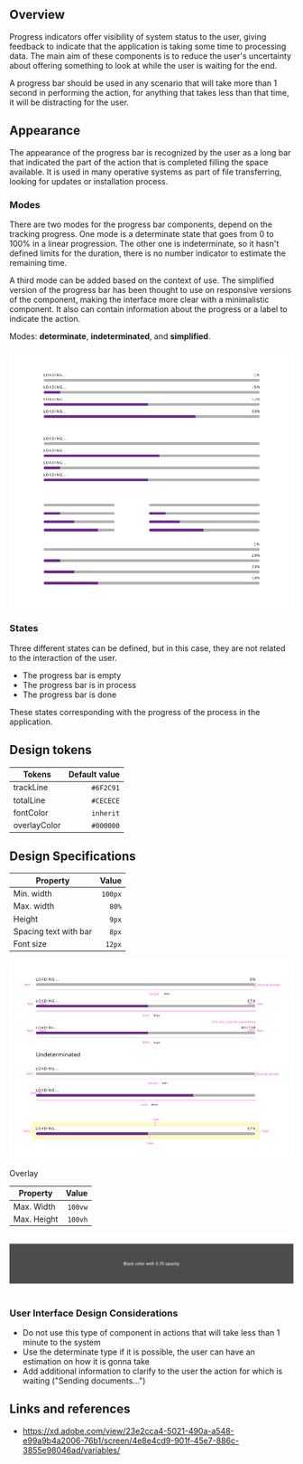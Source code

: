 ## Overview

Progress indicators offer visibility of system status to the user, giving feedback to indicate that the application is taking some time to processing data. The main aim of these components is to reduce the user's uncertainty about offering something to look at while the user is waiting for the end.

A progress bar should be used in any scenario that will take more than 1 second in performing the action, for anything that takes less than that time, it will be distracting for the user.

## Appearance

The appearance of the progress bar is recognized by the user as a long bar that indicated the part of the action that is completed filling the space available. It is used in many operative systems as part of file transferring, looking for updates or installation process.

### Modes

There are two modes for the progress bar components, depend on the tracking progress.
One mode is a determinate state that goes from 0 to 100% in a linear progression.
The other one is indeterminate, so it hasn't defined limits for the duration, there is no number indicator to estimate the remaining time.

A third mode can be added based on the context of use. The simplified version of the progress bar has been thought to use on responsive versions of the component, making the interface more clear with a minimalistic component. It also can contain information about the progress or a label to indicate the action.

Modes: **determinate**, **indeterminated**, and **simplified**.

![Alert mode for normal progress bar](images/progressbar_mode.png)

### States

Three different states can be defined, but in this case, they are not related to the interaction of the user.

- The progress bar is empty
- The progress bar is in process
- The progress bar is done

These states corresponding with the progress of the process in the application.

## Design tokens

| Tokens       | Default value |
| ------------ | ------------: |
| trackLine    |     `#6F2C91` |
| totalLine    |     `#CECECE` |
| fontColor    |     `inherit` |
| overlayColor |     `#000000` |

## Design Specifications

| Property              |   Value |
| --------------------- | ------: |
| Min. width            | `100px` |
| Max. width            |   `80%` |
| Height                |   `9px` |
| Spacing text with bar |   `8px` |
| Font size             |  `12px` |

![Specifications for progress bar component](images/progressbar_specs.png)

Overlay

| Property    |   Value |
| ----------- | ------: |
| Max. Width  | `100vw` |
| Max. Height | `100vh` |

![Theaming for progress bar component](images/progressbar_overlay.png)

### User Interface Design Considerations

- Do not use this type of component in actions that will take less than 1 minute to the system
- Use the determinate type if it is possible, the user can have an estimation on how it is gonna take
- Add additional information to clarify to the user the action for which is waiting ("Sending documents...")

## Links and references

- https://xd.adobe.com/view/23e2cca4-5021-490a-a548-e99a9b4a2006-76b1/screen/4e8e4cd9-901f-45e7-886c-3855e98046ad/variables/

